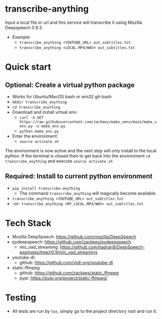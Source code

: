 # transcribe-anything
Input a local file or url and this service will transcribe it using Mozilla Deepspeech 0.9.3.
  * Example:
    * `transcribe_anything <YOUTUBE_URL> out_subtitles.txt`
    * `transcribe_anything <LOCAL.MP4/WAV> out_subtitles.txt`

# Quick start

## Optional: Create a virtual python package
  * Works for Ubuntu/MacOS bash or win32 git-bash
  * `mkdir transcribe_anything`
  * `cd transcribe_anything`
  * Download and install virtual env:
    * `curl -X GET https://raw.githubusercontent.com/zackees/make_venv/main/make_venv.py -o make_env.py`
    * `python make_env.py`
  * Enter the environment:
    * `source activate.sh`

The environment is now active and the next step will only install to the local python. If the terminal
is closed then to get back into the environment `cd transcribe_anything` and execute `source activate.sh`

## Required: Install to current python environment
  * `pip install transcribe-anything`
    * The command `transcribe_anything` will magically become available.
  * `transcribe_anything <YOUTUBE_URL> out_subtitles.txt`
  * -or- `transcribe_anything <MY_LOCAL.MP4/WAV> out_subtitles.txt`

# Tech Stack
  * Mozilla DeepSpeech: https://github.com/mozilla/DeepSpeech
  * pydeepspeech: https://github.com/zackees/pydeepspeech
    * mic_vad_streaming: https://github.com/hadran9/DeepSpeech-examples/tree/r0.9/mic_vad_streaming
  * youtube-dl:
    * github: https://github.com/ytdl-org/youtube-dl
  * static-ffmpeg
    * github: https://github.com/zackees/static_ffmpeg
    * pypi: https://pypi.org/project/static-ffmpeg/

# Testing
  * All tests are run by `tox`, simply go to the project directory root and run it.
